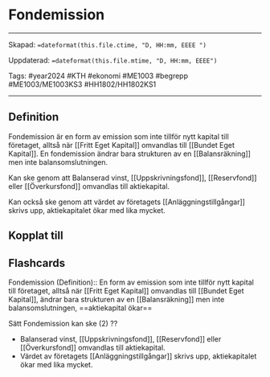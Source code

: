 # Fondemission

---

Skapad: `=dateformat(this.file.ctime, "D, HH:mm, EEEE ")`

Uppdaterad: `=dateformat(this.file.mtime, "D, HH:mm, EEEE")`

Tags: #year2024 #KTH #ekonomi #ME1003 #begrepp #ME1003/ME1003KS3 #HH1802/HH1802KS1

---

## Definition

Fondemission är en form av emission som inte tillför nytt kapital till företaget, alltså när [[Fritt Eget Kapital]] omvandlas till [[Bundet Eget Kapital]]. En fondemission ändrar bara strukturen av en [[Balansräkning]] men inte balansomslutningen.

Kan ske genom att Balanserad vinst, [[Uppskrivningsfond]], [[Reservfond]] eller [[Överkursfond]] omvandlas till aktiekapital.

Kan också ske genom att värdet av företagets [[Anläggningstillgångar]] skrivs upp, aktiekapitalet ökar med lika mycket.

## Kopplat till

## Flashcards

Fondemission (Definition):: En form av emission som inte tillför nytt kapital till företaget, alltså när [[Fritt Eget Kapital]] omvandlas till [[Bundet Eget Kapital]], ändrar bara strukturen av en [[Balansräkning]] men inte balansomslutningen, ==aktiekapital ökar==
<!--SR:!2024-03-28,5,230!2024-03-28,8,250-->

Sätt Fondemission kan ske (2)
??
- Balanserad vinst, [[Uppskrivningsfond]], [[Reservfond]] eller [[Överkursfond]] omvandlas till aktiekapital.
- Värdet av företagets [[Anläggningstillgångar]] skrivs upp, aktiekapitalet ökar med lika mycket.
<!--SR:!2024-04-05,11,272!2024-03-29,6,252-->
